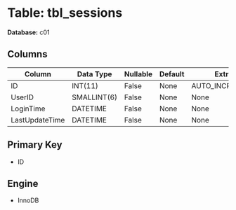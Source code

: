 # Table: tbl_sessions

**Database:** c01

## Columns

| Column | Data Type | Nullable | Default | Extra |
|--------|-----------|----------|---------|-------|
| ID | INT(11) | False | None | AUTO_INCREMENT |
| UserID | SMALLINT(6) | False | None | None |
| LoginTime | DATETIME | False | None | None |
| LastUpdateTime | DATETIME | False | None | None |

## Primary Key
- ID

## Engine
- InnoDB

